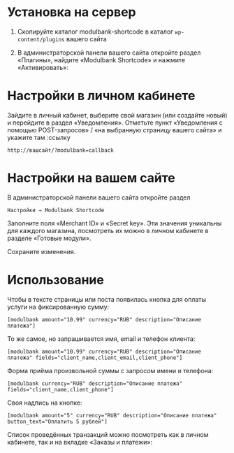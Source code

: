 Установка на сервер
===================

1. Скопируйте каталог modulbank-shortcode в каталог `wp-content/plugins` вашего сайта

2. В администраторской панели вашего сайта откройте раздел «Плагины», найдите «Modulbank Shortcode» и нажмите «Активировать»:

Настройки в личном кабинете
===========================

Зайдите в личный кабинет, выберите свой магазин (или создайте новый) и перейдите в раздел «Уведомления». 
Отметьте пункт «Уведомления с помощью POST-запросов» / «на выбранную страницу вашего сайта» и укажите там :ссылку

    http://вашсайт/?modulbank=callback

Настройки на вашем сайте
========================

В администраторской панели вашего сайта откройте раздел

    Настройки → Modulbank Shortcode

Заполните поля «Merchant ID» и «Secret key». Эти значения уникальны для каждого магазина, посмотреть их можно в личном 
кабинете в разделе «Готовые модули».

Сохраните изменения.

Использование
=============
Чтобы в тексте страницы или поста появилась кнопка для оплаты услуги на фиксированную сумму:
```
[modulbank amount="10.99" currency="RUB" description="Описание платежа"]
```

То же самое, но запрашивается имя, email и телефон клиента:

```
[modulbank amount="10.99" currency="RUB" description="Описание платежа" fields="client_name,client_email,client_phone"]
```

Форма приёма произвольной суммы с запросом имени и телефона:
```
[modulbank currency="RUB" description="Описание платежа" fields="client_name,client_phone"]
```

Своя надпись на кнопке:
```
[modulbank amount="5" currency="RUB" description="Описание платежа" button_text="Оплатить 5 рублей"]
```

Список проведённых транзакций можно посмотреть как в личном кабинете, так и на вкладке «Заказы и платежи»:

